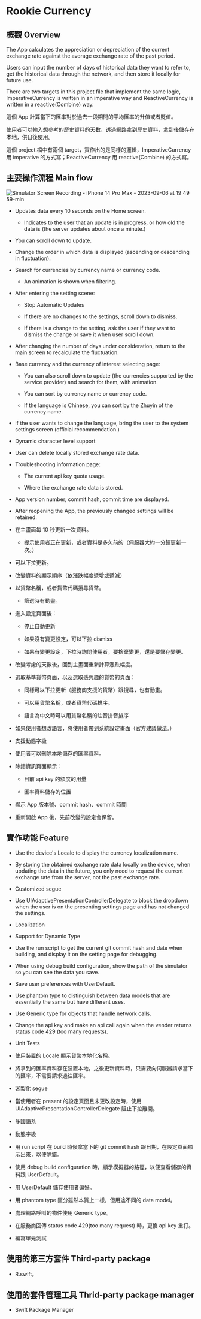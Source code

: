 #  Rookie Currency

## 概觀 Overview

The App calculates the appreciation or depreciation of the current exchange rate against the average exchange rate of the past period.

Users can input the number of days of historical data they want to refer to, get the historical data through the network, and then store it locally for future use.

There are two targets in this project file that implement the same logic, ImperativeCurrency is written in an imperative way and ReactiveCurrency is written in a reactive(Combine) way.

這個 App 計算當下的匯率對於過去一段期間的平均匯率的升值或者貶值。

使用者可以輸入想參考的歷史資料的天數，透過網路拿到歷史資料，拿到後儲存在本地，供日後使用。

這個 project 檔中有兩個 target，實作出的是同樣的邏輯，ImperativeCurrency 用 imperative 的方式寫；ReactiveCurrency 用 reactive(Combine) 的方式寫。

## 主要操作流程 Main flow

![Simulator Screen Recording - iPhone 14 Pro Max - 2023-09-06 at 19 49 59-min](https://github.com/PangYenChen/RookieCurrency/assets/50511308/67e21ce3-921d-46cb-a877-c50955016ef9)

- Updates data every 10 seconds on the Home screen.
    
    - Indicates to the user that an update is in progress, or how old the data is (the server updates about once a minute.)
    
- You can scroll down to update.
 
- Change the order in which data is displayed (ascending or descending in fluctuation).

- Search for currencies by currency name or currency code.

    - An animation is shown when filtering.

- After entering the setting scene:

    - Stop Automatic Updates
    
    - If there are no changes to the settings, scroll down to dismiss.
    
    - If there is a change to the setting, ask the user if they want to dismiss the change or save it when user scroll down.

- After changing the number of days under consideration, return to the main screen to recalculate the fluctuation. 

- Base currency and the currency of interest selecting page:

    - You can also scroll down to update (the currencies supported by the service provider) and search for them, with animation.
    
    - You can sort by currency name or currency code.
    
    - If the language is Chinese, you can sort by the Zhuyin of the currency name.

- If the user wants to change the language, bring the user to the system settings screen (official recommendation.)

- Dynamic character level support

- User can delete locally stored exchange rate data. 

- Troubleshooting information page:
    
    - The current api key quota usage.
    
    - Where the exchange rate data is stored.

- App version number, commit hash, commit time are displayed.

- After reopening the App, the previously changed settings will be retained.


- 在主畫面每 10 秒更新一次資料。
    
    - 提示使用者正在更新，或者資料是多久前的（伺服器大約一分鐘更新一次。）
    
- 可以下拉更新。
 
- 改變資料的顯示順序（依漲跌幅度遞增或遞減）

- 以貨幣名稱，或者貨幣代碼搜尋貨幣。

    - 篩選時有動畫。

- 進入設定頁面後：

    - 停止自動更新
    
    - 如果沒有變更設定，可以下拉 dismiss
    
    - 如果有變更設定，下拉時詢問使用者，要捨棄變更，還是要儲存變更。

- 改變考慮的天數後，回到主畫面重新計算漲跌幅度。 

- 選取基準貨幣頁面，以及選取感興趣的貨幣的頁面：

    - 同樣可以下拉更新（服務商支援的貨幣）跟搜尋，也有動畫。
    
    - 可以用貨幣名稱，或者貨幣代碼排序。
    
    - 語言為中文時可以用貨幣名稱的注音拼音排序

- 如果使用者想改語言，將使用者帶到系統設定畫面（官方建議做法。）

- 支援動態字級

- 使用者可以刪除本地儲存的匯率資料。 

- 除錯資訊頁面顯示：
    
    - 目前 api key 的額度的用量
    
    - 匯率資料儲存的位置

- 顯示 App 版本號、commit hash、commit 時間

- 重新開啟 App 後，先前改變的設定會保留。

## 實作功能 Feature

- Use the device's Locale to display the currency localization name.

- By storing the obtained exchange rate data locally on the device, when updating the data in the future, you only need to request the current exchange rate from the server, not the past exchange rate.

- Customized segue

- Use UIAdaptivePresentationControllerDelegate to block the dropdown when the user is on the presenting settings page and has not changed the settings.

- Localization

- Support for Dynamic Type

- Use the run script to get the current git commit hash and date when building, and display it on the setting page for debugging.

- When using debug build configuration, show the path of the simulator so you can see the data you save.

- Save user preferences with UserDefault.

- Use phantom type to distinguish between data models that are essentially the same but have different uses.

- Use Generic type for objects that handle network calls.

- Change the api key and make an api call again when the vender returns status code 429 (too many requests).
 
- Unit Tests


- 使用裝置的 Locale 顯示貨幣本地化名稱。

- 將拿到的匯率資料存在裝置本地，之後更新資料時，只需要向伺服器請求當下的匯率，不需要請求過往匯率。

- 客製化 segue

- 當使用者在 present 的設定頁面且未更改設定時，使用 UIAdaptivePresentationControllerDelegate 阻止下拉離開。

- 多國語系

- 動態字級

- 用 run script 在 build 時候拿當下的 git commit hash 跟日期，在設定頁面顯示出來，以便除錯。

- 使用 debug build configuration 時，顯示模擬器的路徑，以便查看儲存的資料跟 UserDefault。

- 用 UserDefault 儲存使用者偏好。

- 用 phantom type 區分雖然本質上一樣，但用途不同的 data model。

- 處理網路呼叫的物件使用 Generic type。

- 在服務商回傳 status code 429(too many request) 時，更換 api key 重打。
 
- 編寫單元測試

## 使用的第三方套件 Third-party package

- R.swift。

## 使用的套件管理工具 Thrid-party package manager

- Swift Package Manager
